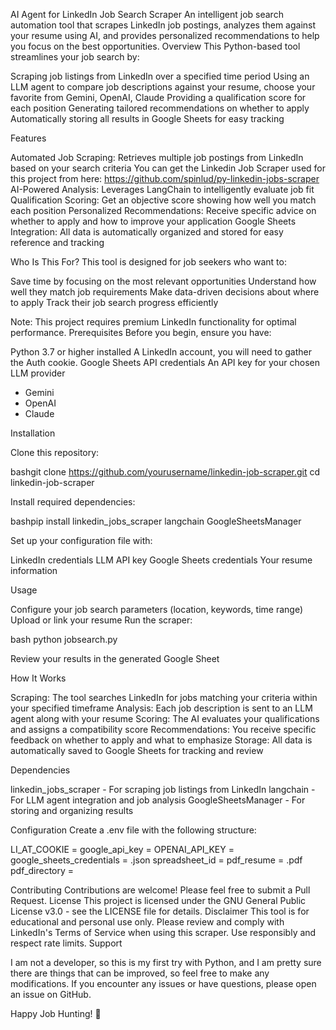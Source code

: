 AI Agent for LinkedIn Job Search Scraper
An intelligent job search automation tool that scrapes LinkedIn job postings, analyzes them against your resume using AI, and provides personalized recommendations to help you focus on the best opportunities.
Overview
This Python-based tool streamlines your job search by:

Scraping job listings from LinkedIn over a specified time period
Using an LLM agent to compare job descriptions against your resume, choose your favorite from Gemini, OpenAI, Claude
Providing a qualification score for each position
Generating tailored recommendations on whether to apply
Automatically storing all results in Google Sheets for easy tracking

Features

Automated Job Scraping: Retrieves multiple job postings from LinkedIn based on your search criteria
You can get the Linkedin Job Scraper used for this project from here:
https://github.com/spinlud/py-linkedin-jobs-scraper
AI-Powered Analysis: Leverages LangChain to intelligently evaluate job fit
Qualification Scoring: Get an objective score showing how well you match each position
Personalized Recommendations: Receive specific advice on whether to apply and how to improve your application
Google Sheets Integration: All data is automatically organized and stored for easy reference and tracking

Who Is This For?
This tool is designed for job seekers who want to:

Save time by focusing on the most relevant opportunities
Understand how well they match job requirements
Make data-driven decisions about where to apply
Track their job search progress efficiently

Note: This project requires premium LinkedIn functionality for optimal performance.
Prerequisites
Before you begin, ensure you have:

Python 3.7 or higher installed
A LinkedIn account, you will need to gather the Auth cookie.
Google Sheets API credentials
An API key for your chosen LLM provider
  - Gemini
  - OpenAI
  - Claude

Installation

Clone this repository:

bashgit clone https://github.com/yourusername/linkedin-job-scraper.git
cd linkedin-job-scraper

Install required dependencies:

bashpip install linkedin_jobs_scraper langchain GoogleSheetsManager

Set up your configuration file with:

LinkedIn credentials
LLM API key
Google Sheets credentials
Your resume information



Usage

Configure your job search parameters (location, keywords, time range)
Upload or link your resume
Run the scraper:

bash python jobsearch.py

Review your results in the generated Google Sheet

How It Works

Scraping: The tool searches LinkedIn for jobs matching your criteria within your specified timeframe
Analysis: Each job description is sent to an LLM agent along with your resume
Scoring: The AI evaluates your qualifications and assigns a compatibility score
Recommendations: You receive specific feedback on whether to apply and what to emphasize
Storage: All data is automatically saved to Google Sheets for tracking and review

Dependencies

linkedin_jobs_scraper - For scraping job listings from LinkedIn
langchain - For LLM agent integration and job analysis
GoogleSheetsManager - For storing and organizing results

Configuration
Create a .env file with the following structure:

LI_AT_COOKIE = 
google_api_key = 
OPENAI_API_KEY = 
google_sheets_credentials = .json
spreadsheet_id = 
pdf_resume = .pdf
pdf_directory = 

Contributing
Contributions are welcome! Please feel free to submit a Pull Request.
License
This project is licensed under the GNU General Public License v3.0 - see the LICENSE file for details.
Disclaimer
This tool is for educational and personal use only. Please review and comply with LinkedIn's Terms of Service when using this scraper. Use responsibly and respect rate limits.
Support

I am not a developer, so this is my first try with Python, and I am pretty sure there are things that can be improved, so feel free to make any modifications.
If you encounter any issues or have questions, please open an issue on GitHub.

Happy Job Hunting! 🎯
